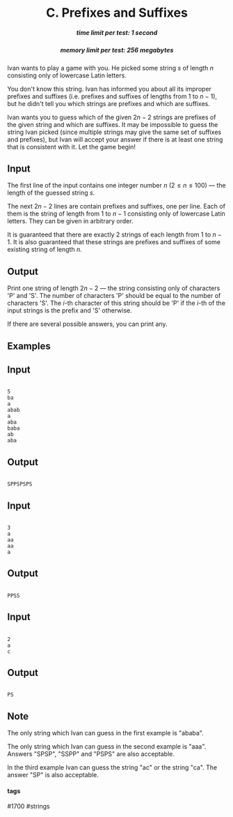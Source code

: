 <h1 style='text-align: center;'> C. Prefixes and Suffixes</h1>

<h5 style='text-align: center;'>time limit per test: 1 second</h5>
<h5 style='text-align: center;'>memory limit per test: 256 megabytes</h5>

Ivan wants to play a game with you. He picked some string $s$ of length $n$ consisting only of lowercase Latin letters. 

You don't know this string. Ivan has informed you about all its improper prefixes and suffixes (i.e. prefixes and suffixes of lengths from $1$ to $n-1$), but he didn't tell you which strings are prefixes and which are suffixes.

Ivan wants you to guess which of the given $2n-2$ strings are prefixes of the given string and which are suffixes. It may be impossible to guess the string Ivan picked (since multiple strings may give the same set of suffixes and prefixes), but Ivan will accept your answer if there is at least one string that is consistent with it. Let the game begin!

## Input

The first line of the input contains one integer number $n$ ($2 \le n \le 100$) — the length of the guessed string $s$.

The next $2n-2$ lines are contain prefixes and suffixes, one per line. Each of them is the string of length from $1$ to $n-1$ consisting only of lowercase Latin letters. They can be given in arbitrary order.

It is guaranteed that there are exactly $2$ strings of each length from $1$ to $n-1$. It is also guaranteed that these strings are prefixes and suffixes of some existing string of length $n$.

## Output

Print one string of length $2n-2$ — the string consisting only of characters 'P' and 'S'. The number of characters 'P' should be equal to the number of characters 'S'. The $i$-th character of this string should be 'P' if the $i$-th of the input strings is the prefix and 'S' otherwise.

If there are several possible answers, you can print any.

## Examples

## Input


```

5
ba
a
abab
a
aba
baba
ab
aba

```
## Output


```

SPPSPSPS

```
## Input


```

3
a
aa
aa
a

```
## Output


```

PPSS

```
## Input


```

2
a
c

```
## Output


```

PS

```
## Note

The only string which Ivan can guess in the first example is "ababa".

The only string which Ivan can guess in the second example is "aaa". Answers "SPSP", "SSPP" and "PSPS" are also acceptable.

In the third example Ivan can guess the string "ac" or the string "ca". The answer "SP" is also acceptable.



#### tags 

#1700 #strings 